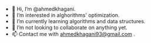 - 👋 Hi, I’m @ahmedkhagani.
- 👀 I’m interested in alghorithms' optimization.
- 🌱 I’m currently learning algorithms and data structures.
- 💞️ I’m not looking to collaborate on anything yet.
- 📫 Contact me with ahmedkhagani93@gmail.com .

<!---
ahmedkhagani/ahmedkhagani is a ✨ special ✨ repository because its `README.md` (this file) appears on your GitHub profile.
You can click the Preview link to take a look at your changes.
--->
